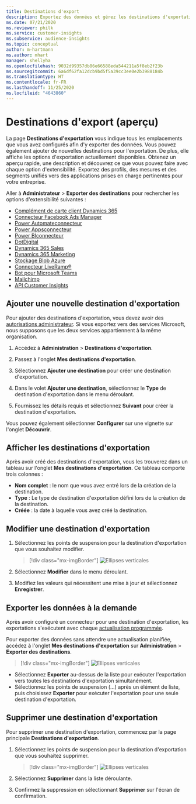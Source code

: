 ```yaml
---
title: Destinations d'export
description: Exportez des données et gérez les destinations d'exportation.
ms.date: 07/21/2020
ms.reviewer: philk
ms.service: customer-insights
ms.subservice: audience-insights
ms.topic: conceptual
author: m-hartmann
ms.author: mhart
manager: shellyha
ms.openlocfilehash: 9032d99357db86e66588eda544211a5f8eb2f23b
ms.sourcegitcommit: 6a6df62fa12dcb9bd5f5a39cc3ee0e2b3988184b
ms.translationtype: HT
ms.contentlocale: fr-FR
ms.lasthandoff: 11/25/2020
ms.locfileid: "4643860"
---
```

# <a name="export-destinations-preview"></a>Destinations d'export (aperçu)

La page **Destinations d'exportation** vous indique tous les emplacements que vous avez configurés afin d'y exporter des données. Vous pouvez également ajouter de nouvelles destinations pour l'exportation. De plus, elle affiche les options d'exportation actuellement disponibles. Obtenez un aperçu rapide, une description et découvrez ce que vous pouvez faire avec chaque option d'extensibilité. Exportez des profils, des mesures et des segments unifiés vers des applications prises en charge pertinentes pour votre entreprise.

Aller à **Administrateur** > **Exporter des destinations** pour rechercher les options d'extensibilité suivantes :

- [Complément de carte client Dynamics 365](customer-card-add-in.md)
- [Connecteur Facebook Ads Manager](export-facebook.md)
- [Power Automateconnecteur](export-power-automate.md)
- [Power Appsconnecteur](export-power-apps.md)
- [Power BIconnecteur](export-power-bi.md)
- [DotDigital](export-dotdigital.md)
- [Dynamics 365 Sales](export-dynamics365-sales.md)
- [Dynamics 365 Marketing](export-dynamics365-marketing.md)
- [Stockage Blob Azure](export-azure-blob-storage.md)
- [Connecteur LiveRamp&reg;](export-liveramp.md)
- [Bot pour Microsoft Teams](export-teams-bot.md)
- [Mailchimp](export-mailchimp.md)
- [API Customer Insights](apis.md)

## <a name="add-a-new-export-destination"></a>Ajouter une nouvelle destination d'exportation

Pour ajouter des destinations d'exportation, vous devez avoir des [autorisations administrateur](permissions.md). Si vous exportez vers des services Microsoft, nous supposons que les deux services appartiennent à la même organisation.

1. Accédez à **Administration** > **Destinations d'exportation**.

1. Passez à l'onglet **Mes destinations d'exportation**.

1. Sélectionnez **Ajouter une destination** pour créer une destination d'exportation.

1. Dans le volet **Ajouter une destination**, sélectionnez le **Type** de destination d'exportation dans le menu déroulant.

1. Fournissez les détails requis et sélectionnez **Suivant** pour créer la destination d'exportation.

Vous pouvez également sélectionner **Configurer** sur une vignette sur l'onglet **Découvrir**.

## <a name="view-export-destinations"></a>Afficher les destinations d'exportation

Après avoir créé des destinations d'exportation, vous les trouverez dans un tableau sur l'onglet **Mes destinations d'exportation**. Ce tableau comporte trois colonnes :

- **Nom complet** : le nom que vous avez entré lors de la création de la destination.
- **Type** : Le type de destination d'exportation défini lors de la création de la destination.
- **Créée** : la date à laquelle vous avez créé la destination.

## <a name="edit-an-export-destination"></a>Modifier une destination d'exportation

1. Sélectionnez les points de suspension pour la destination d'exportation que vous souhaitez modifier.

   > [!div class="mx-imgBorder"]
   > ![Ellipses verticales](media/export-destinations-page-ellipsis.png "Ellipses verticales")

1. Sélectionnez **Modifier** dans le menu déroulant.

1. Modifiez les valeurs qui nécessitent une mise à jour et sélectionnez **Enregistrer**.

## <a name="export-data-on-demand"></a>Exporter les données à la demande

Après avoir configuré un connecteur pour une destination d'exportation, les exportations s'exécutent avec chaque [actualisation programmée](system.md#schedule-tab).

Pour exporter des données sans attendre une actualisation planifiée, accédez à l'onglet **Mes destinations d'exportation** sur **Administration** > **Exporter des destinations**.

> [!div class="mx-imgBorder"]
> ![Ellipses verticales](media/export-destinations-page-ellipsis.png "Ellipses verticales")

- Sélectionnez **Exporter** au-dessus de la liste pour exécuter l'exportation vers toutes les destinations d'exportation simultanément.
- Sélectionnez les points de suspension (…) après un élément de liste, puis choisissez **Exporter** pour exécuter l'exportation pour une seule destination d'exportation.

## <a name="remove-an-export-destination"></a>Supprimer une destination d'exportation

Pour supprimer une destination d'exportation, commencez par la page principale **Destinations d'exportation**.

1. Sélectionnez les points de suspension pour la destination d'exportation que vous souhaitez supprimer.

   > [!div class="mx-imgBorder"]
   > ![Ellipses verticales](media/export-destinations-page-ellipsis.png "Ellipses verticales")

2. Sélectionnez **Supprimer** dans la liste déroulante.

3. Confirmez la suppression en sélectionnant **Supprimer** sur l'écran de confirmation.
